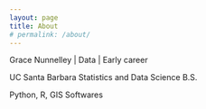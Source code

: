 ```yaml
---
layout: page
title: About
# permalink: /about/
---
```


Grace Nunnelley | Data | Early career

UC Santa Barbara Statistics and Data Science B.S.

Python, R, GIS Softwares


<!-- 
tags: geospatial data, spatial data, geodata
other no-style-please users reference: 
https://github.com/alaincaltieri/habituator-website/blob/master/assets/css/main.scss  
https://github.com/leandronishijima/leandronishijima.github.io  
https://cgkaminski.github.io/  
--> 